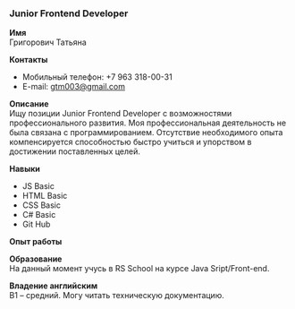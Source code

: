 ### Junior Frontend Developer 

__Имя__  
    Григорович Татьяна
    
__Контакты__
* Мобильный телефон: +7 963 318-00-31
* E-mail: gtm003@gmail.com

__Описание__  
Ищу позиции Junior Frontend Developer с возможностями профессионального развития. Моя профессиональная деятельность не была связана с программированием. Отсутствие необходимого опыта компенсируется способностью быстро учиться и упорством в достижении поставленных целей.

__Навыки__
* JS Basic
* HTML Basic
* CSS Basic
* C# Basic
* Git Hub

__Опыт работы__

__Образование__  
На данный момент учусь в RS School на курсе Java Sript/Front-end.

__Владение английским__  
B1 – средний. Могу читать техническую документацию.
